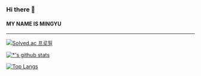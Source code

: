 

### Hi there 👋

#### MY NAME IS MINGYU

--- 
[![Solved.ac 프로필](http://mazassumnida.wtf/api/v2/generate_badge?boj=백준닉네임)](https://solved.ac/백준닉네임)

<!-- **blod** <br>
*itailc*
~~취소선

* 1번
* 2번
* 3번

[네이버](https://www.naver.com)

```
print('파이선 코딩')
```
😏
😂
 -->


[![*'s github stats](https://github-readme-stats.vercel.app/api?username=mingyuda)](https://github.com/깃허브아이디)


[![Top Langs](https://github-readme-stats.vercel.app/api/top-langs/?username=mingyuda)](https://github.com/깃허브아이디/github-readme-stats)







<!--
**mingyuda/mingyuda** is a ✨ _special_ ✨ repository because its `README.md` (this file) appears on your GitHub profile.

Here are some ideas to get you started:

- 🔭 I’m currently working on ...
- 🌱 I’m currently learning ...
- 👯 I’m looking to collaborate on ...
- 🤔 I’m looking for help with ...
- 💬 Ask me about ...
- 📫 How to reach me: ...
- 😄 Pronouns: ...
- ⚡ Fun fact: ...
-->

